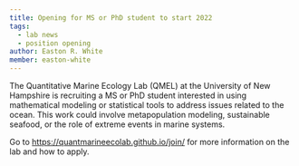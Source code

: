 ```yaml
---
title: Opening for MS or PhD student to start 2022
tags: 
  - lab news
  - position opening
author: Easton R. White
member: easton-white
---
```


The Quantitative Marine Ecology Lab (QMEL) at the University of New Hampshire is recruiting a MS or PhD student interested in using mathematical modeling or statistical tools to address issues related to the ocean. This work could involve metapopulation modeling, sustainable seafood, or the role of extreme events in marine systems. 

Go to https://quantmarineecolab.github.io/join/ for more information on the lab and how to apply. 